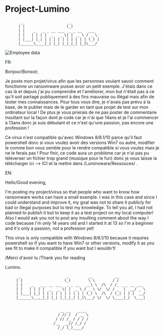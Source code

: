 # Project-Lumino

           _                     _             
          | |                   (_)            
          | |    _   _ _ __ ___  _ _ __   ___  
          | |   | | | |  _   _ \| |  _ \ / _ \ 
          | |___| |_| | | | | | | | | | | (_) |
          |______\____|_| |_| |_|_|_| |_|\___/
                           
                                    
![Employee data](https://i.imgur.com/xwQz0TU.jpg "Employee Data title")

FR:

Bonjour/Bonsoir,

Je poste mon projet/virus afin que les personnes voulant savoir comment fonctionne un ransomware puisse avoir un petit exemple. J'étais dans ce cas là et depuis j'ai pu comprendre et l'améliorer, mon but n'était pas à ce qu'il soit partagé publiquement à des fins mauvaise ou illégal mais afin de tester mes connaissances. Pour tous vous dire, je n'avais pas prévu à la base, de le publier mais de le garder en tant que projet de test sur mon ordinateur local ! De plus je vous prierais de ne pas poster de commentaire insultant sur la façon dont je code car je n'ai que 14ans et je l'ai commencer à 13ans donc je suis débutant et ce n'est qu'une passion, pas encore une profession !

Ce virus n'est compatible qu'avec Windows 8/8.1/10 parce qu'il faut powershell donc si vous voulez avoir des versions Win7 ou autre, modifier le comme bon vous semble pour le rendre compatible si vous voulez mais je ne le ferais pas ! Pour finir, ce code aura un problème car je n'ai pas pu téléverser un fichier trop grand (musique pour le fun) donc je vous laisse la télécharger ici --> <a src="https://mega.nz/file/gf1VVBiQ#NXIiIfMJWAifjnJbKd7_fqR0Wmzit1SwKtbruF3GdmA">ICI</a> et la mettre dans /Luminoware/Ressouces/  . 

EN:

Hello/Good evening,

I'm posting my project/virus so that people who want to know how ransomware works can have a small example. I was in this case and since I could understand and improve it, my goal was not to share it publicly for bad or illegal purposes but to test my knowledge. To tell you all, I had not planned to publish it but to keep it as a test project on my local computer! Also I would ask you not to post any insulting comment about the way I code because I'm only 14 years old and I started it at 13 so I'm a beginner and it's only a passion, not a profession yet!

This virus is only compatible with Windows 8/8.1/10 because it requires powershell so if you want to have Win7 or other versions, modify it as you see fit to make it compatible if you want but I wouldn't!

/Merci d'avoir lu
/Thank you for reading

Lumino.


          _                     _         __          __            
         | |                   (_)        \ \        / /            
         | |    _   _ _ __ ___  _ _ __   __\ \  /\  / /_ _ _ __ ___ 
         | |   | | | |  _   _ \| |  _ \ / _ \ \/  \/ / _  |  __/ _ \
         | |___| |_| | | | | | | | | | | (_) \  /\  / (_| | | |  __/
         |______\__,_|_| |_| |_|_|_| |_|\___/ \/  \/ \____|_|  \___|
                                                           
                                                          
                             __ __   ____ 
                            / // /  / __ \
                           / // /_ / / / /
                          /__  __// /_/ / 
                            /_/ (_)____/                

